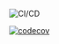 ![CI/CD](https://github.com/andreasneskile/my-portfolio/workflows/CI/CD/badge.svg)

[![codecov](https://codecov.io/gh/andreasneskile/my-portfolio/branch/master/graph/badge.svg)](https://codecov.io/gh/andreasneskile/my-portfolio)
